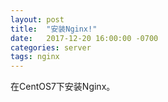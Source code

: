 ```yaml
---
layout: post
title:  "安装Nginx!"
date:   2017-12-20 16:00:00 -0700
categories: server
tags: nginx
---
```


在CentOS7下安装Nginx。

[流程图]: https://funJia.github.io/server/nginx/安装